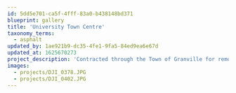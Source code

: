 ```yaml
---
id: 5dd5e701-ca5f-4fff-83a0-b438148bd371
blueprint: gallery
title: 'University Town Centre'
taxonomy_terms:
  - asphalt
updated_by: 1ae921b9-dc35-4fe1-9fa5-84ed9ea6e67d
updated_at: 1625670273
project_description: 'Contracted through the Town of Granville for removal and replacement of deteriorated asphalt roadway areas and for complete milling of roadway and overlay with new asphalt.'
images:
  - projects/DJI_0378.JPG
  - projects/DJI_0402.JPG
---
```

